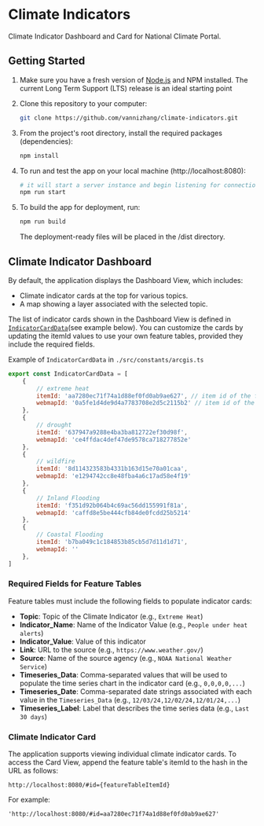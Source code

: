# Climate Indicators

Climate Indicator Dashboard and Card for National Climate Portal.

## Getting Started

1. Make sure you have a fresh version of [Node.js](https://nodejs.org/en/) and NPM installed. The current Long Term Support (LTS) release is an ideal starting point

2. Clone this repository to your computer: 
    ```sh
    git clone https://github.com/vannizhang/climate-indicators.git
    ```

3. From the project's root directory, install the required packages (dependencies):

    ```sh
    npm install
    ```

4. To run and test the app on your local machine (http://localhost:8080):

    ```sh
    # it will start a server instance and begin listening for connections from localhost on port 8080
    npm run start
    ```

5. To build the app for deployment, run:

    ```sh
    npm run build
    ```

    The deployment-ready files will be placed in the /dist directory.

## Climate Indicator Dashboard

By default, the application displays the Dashboard View, which includes:

- Climate indicator cards at the top for various topics.
- A map showing a layer associated with the selected topic.

The list of indicator cards shown in the Dashboard View is defined in [`IndicatorCardData`](./src/constants/arcgis.ts)(see example below). You can customize the cards by updating the itemId values to use your own feature tables, provided they include the required fields.

Example of `IndicatorCardData` in `./src/constants/arcgis.ts`
```js
export const IndicatorCardData = [
    {
        // extreme heat
        itemId: 'aa7280ec71f74a1d88ef0fd0ab9ae627', // item id of the feature table prepared by Gonzalo that provides indicator data
        webmapId: '0a5fe1d4de9d4a7783708e2d5c2115b2' // item id of the web map that prepared by Dan Pisut
    },
    {
        // drought
        itemId: '637947a9288e4ba3ba812722ef30d98f',
        webmapId: 'ce4ffdac4def47de9578ca718277852e'
    },
    {
        // wildfire
        itemId: '8d114323583b4331b163d15e70a01caa',
        webmapId: 'e1294742cc8e48fba4a6c17ad58e4f19'
    },
    {
        // Inland Flooding
        itemId: 'f351d92b064b4c69ac56dd155991f81a',
        webmapId: 'caffd8e5be444cfb84de0fcdd25b5214'
    },
    {
        // Coastal Flooding
        itemId: 'b7ba049c1c184853b85cb5d7d11d1d71',
        webmapId: ''
    },
]
```

### Required Fields for Feature Tables

Feature tables must include the following fields to populate indicator cards:

- **Topic**: Topic of the Climate Indicator (e.g., `Extreme Heat`)
- **Indicator_Name**: Name of the Indicator Value (e.g., `People under heat alerts`)
- **Indicator_Value**: Value of this indicator
- **Link**: URL to the source (e.g., `https://www.weather.gov/`)
- **Source**: Name of the source agency (e.g., `NOAA National Weather Service`)
- **Timeseries_Data**: Comma-separated values that will be used to populate the time series chart in the indicator card (e.g., `0,0,0,0,...`)
- **Timeseries_Date**: Comma-separated date strings associated with each value in the `Timeseries_Data` (e.g., `12/03/24,12/02/24,12/01/24,...`)
- **Timeseries_Label**: Label that describes the time series data (e.g., `Last 30 days`)

### Climate Indicator Card

The application supports viewing individual climate indicator cards. To access the Card View, append the feature table's itemId to the hash in the URL as follows:
```
http://localhost:8080/#id={featureTableItemId}
```

For example:
```
'http://localhost:8080/#id=aa7280ec71f74a1d88ef0fd0ab9ae627'
```